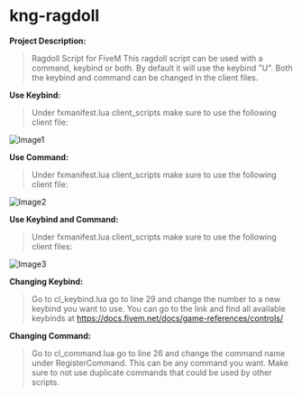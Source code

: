 # kng-ragdoll
**Project Description:**
>Ragdoll Script for FiveM
This ragdoll script can be used with a command, keybind or both. By default it will use the keybind "U". Both the keybind and command can be changed in the client files.


**Use Keybind:**
>Under fxmanifest.lua client_scripts make sure to use the following client file:

![Image1](https://media.discordapp.net/attachments/1047971380056043593/1081308720480391248/Screenshot_5.png)


**Use Command:**
>Under fxmanifest.lua client_scripts make sure to use the following client file:

![Image2](https://media.discordapp.net/attachments/1047971380056043593/1081308720480391248/Screenshot_5.png)


**Use Keybind and Command:**
>Under fxmanifest.lua client_scripts make sure to use the following client files:

![Image3](https://media.discordapp.net/attachments/1047971380056043593/1081308720987910285/Screenshot_7.png)


**Changing Keybind:**
>Go to cl_keybind.lua go to line 29 and change the number to a new keybind you want to use. You can go to the link and find all available keybinds at https://docs.fivem.net/docs/game-references/controls/


**Changing Command:**
>Go to cl_command.lua go to line 26 and change the command name under RegisterCommand. This can be any command you want. Make sure to not use duplicate commands that could be used by other scripts.
